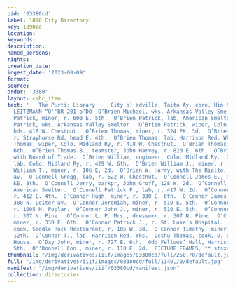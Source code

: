```yaml
---
pid: '03380cd'
label: 1890 City Directory
key: 1890cd
location: 
keywords: 
description: 
named_persons: 
rights: 
creation_date: 
ingest_date: '2023-08-09'
format: 
source: 
order: '3380'
layout: cmhc_item
text: '   The Purti: Liorary     City o) adville, Taito Ay. core, Hin & chestout QHARLES
  LEITZMANN “O''BR 201 o’DO  O’Brien Michael, wks. Arkansas Valley Smelter.  O’Brien
  Patrick, miner, r. 600 E. 5th.  O’Brien Patrick, lab, American Smelter.  O’Brien
  Patrick, wks. Arkansas Valley Smelter.  O’Brien Patrick, wiper, Colo. Midland Ry,
  bds. 418 W. Chestnut.  O’Brien Thomas, miner, r. 324 EK. 3d.  O’Brien Thomas, miner,
  r. Strayhorse Rd, head E. 4th.  O’Brien Thomas, lab, Harrison Red. Wks.  O’Brien
  Thomas, wiper, Colo. Midland Ry, r. 418 W. Chestnut.  O’Brien Thomas, r. 820 E.
  6th.  O’Brien Thomas 8., teamster, John Harvey, r. 820 E. 6th.  O’Brien William,
  with Board of Trade.  O’Brien William, engineer, Colo. Midland Ry.  O’Brien William,
  lab, Colo. Midland Ry, r. 429 W. 6th.  O’Brien William J., miner, r. 609 N. Orange.  O’Brien
  William T., miner, r. 106 E, 2d.  O’Brien W. Harry, with The Rialto, r. 318 Harrison
  av.  O’Connell Gregg, lab, r. 622 W. Chestnut.  O’Connell James E., miner, r. 822
  KE. 8th.  O’Connell Jerry, barkpr, John Groff, 128 W. 2d.  O’Connell Patrick, lab,
  American Smelter.  O’Connell Patrick F., lab, r, 417 W. 2d.  O’Connor Geerge, miner,
  r. 412 E. 4th.  O’Connor Hugh, miner, r. 330 E. 6th.  O’Connor James, smelter, r.
  308 N. Leiter av.  O’Connor Jeremiah, miner, r. 510 E. 5th.  O’Connor Jerry, smelter,
  r. 1005 N. Poplar.  O’Connor John J., miner, r. 510 E. 5th.  O’Connor Lovett P.,
  r. 307 N. Pine.  O’Connor L. P. Mrs., dressmkr, r. 307 N. Pine.  O’Connor Michael,
  miner, r. 330 E. 6th.  O’Connor Patrick J., r. St. Luke’s Hospital.  O’Connor Peter,
  cook, Saddle Rock Restaurant, r. 105 W. 3d.  O’Connor Timothy, miner, r. 425 E.
  12th.  O’Connor T., lab, Harrison Red. Wks.  Ocshu Thomas, cook, D. & R. G. Eating
  House.  O’Day John, miner, r. 727 E. 6th.  Odd Fellows’ Hall, Harrison av, sw. cor.
  Sth.  O''Donnell Con., miner, r. 110 E. 2d.  PICTURE FRAMES, ** stsxer"" J, J, QUINN '
thumbnail: "/img/derivatives/iiif/images/03380cd/full/250,/0/default.jpg"
full: "/img/derivatives/iiif/images/03380cd/full/1140,/0/default.jpg"
manifest: "/img/derivatives/iiif/03380cd/manifest.json"
collection: directories
---
```

